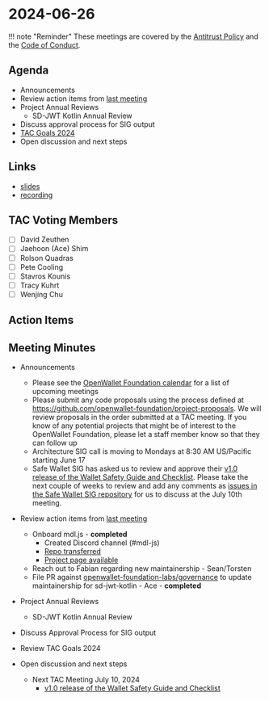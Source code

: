# 2024-06-26

!!! note "Reminder"
    These meetings are covered by the [Antitrust Policy](../../governance/antitrust.md) and the [Code of Conduct](../../governance/code-of-conduct.md).

## Agenda
- Announcements
- Review action items from [last meeting](./2024-06-12.md#action-items)
- Project Annual Reviews
    - SD-JWT Kotlin Annual Review
- Discuss approval process for SIG output
- [TAC Goals 2024](https://github.com/openwallet-foundation/tac/discussions/102)
- Open discussion and next steps

## Links
- [slides](https://docs.google.com/presentation/d/1_rrBPzLtfAf4BEfZXcN6hamyAnKmczZNF6fapKELbsI/edit?usp=sharing)
- [recording]()

## TAC Voting Members

- [ ] David Zeuthen
- [ ] Jaehoon (Ace) Shim
- [ ] Rolson Quadras
- [ ] Pete Cooling
- [ ] Stavros Kounis
- [ ] Tracy Kuhrt
- [ ] Wenjing Chu

## Action Items

## Meeting Minutes

- Announcements
    - Please see the [OpenWallet Foundation calendar](https://zoom-lfx.platform.linuxfoundation.org/meetings/openwalletfoundation) for a list of upcoming meetings
    - Please submit any code proposals using the process defined at https://github.com/openwallet-foundation/project-proposals. We will review proposals in the order submitted at a TAC meeting. If you know of any potential projects that might be of interest to the OpenWallet Foundation, please let a staff member know so that they can follow up
    - Architecture SIG call is moving to Mondays at 8:30 AM US/Pacific starting June 17
    - Safe Wallet SIG has asked us to review and approve their [v1.0 release of the Wallet Safety Guide and Checklist](https://github.com/openwallet-foundation/safe-wallet-sig/releases/download/v1.0/wallet-safety-guide-and-checklist.pdf). Please take the next couple of weeks to review and add any comments as [issues in the Safe Wallet SIG repository](https://github.com/openwallet-foundation/safe-wallet-sig/issues) for us to discuss at the July 10th meeting.

- Review action items from [last meeting](./2024-06-12.md#action-items)
    - Onboard mdl.js - **completed**
        - Created Discord channel (#mdl-js)
        - [Repo transferred](https://github.com/openwallet-foundation-labs/mdl-js)
        - [Project page available](https://tac.openwallet.foundation/projects/mdl-js/)
    - Reach out to Fabian regarding new maintainership - Sean/Torsten
    - File PR against [openwallet-foundation-labs/governance](https://github.com/openwallet-foundation-labs/governance) to update maintainership for sd-jwt-kotlin - Ace - **completed**

- Project Annual Reviews
    - SD-JWT Kotlin Annual Review

- Discuss Approval Process for SIG output

- Review TAC Goals 2024

- Open discussion and next steps
    - Next TAC Meeting July 10, 2024
        - [v1.0 release of the Wallet Safety Guide and Checklist](https://github.com/openwallet-foundation/safe-wallet-sig/releases/download/v1.0/wallet-safety-guide-and-checklist.pdf)


